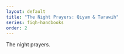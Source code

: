 ```yaml
---
layout: default
title: "The Night Prayers: Qiyam & Tarawih"
series: fiqh-handbooks
order: 2
---
```


The night prayers.
